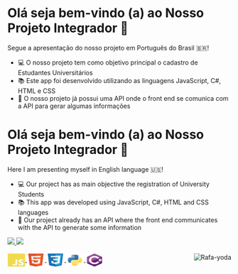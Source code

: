# Olá seja bem-vindo (a) ao Nosso Projeto Integrador 👋 
Segue a apresentação do nosso projeto em Português do Brasil 🇧🇷!

- 💻 O nosso projeto tem como objetivo principal o cadastro de Estudantes Universitários
- 📚 Este app foi desenvolvido utilizando as linguagens JavaScript, C#, HTML e CSS
- 🔗 O nosso projeto já possui uma API onde o front end se comunica com a API para gerar algumas informações


# Olá seja bem-vindo (a) ao Nosso Projeto Integrador 👋
Here I am presenting myself in English language 🇺🇸!
- 💻 Our project has as main objective the registration of University Students
- 📚 This app was developed using JavaScript, C#, HTML and CSS languages
- 🔗 Our project already has an API where the front end communicates with the API to generate some information

 <div>
  <a href="https://github.com/rafaballerini">
  <img height="140em" src="https://github-readme-stats.vercel.app/api?username=andrefalken&show_icons=false&theme=dark&include_all_commits=true&count_private=true"/>
  <img height="140em" src="https://github-readme-stats.vercel.app/api/top-langs/?username=andrefalken&layout=compact&langs_count=7&theme=dark"/>
</div>
  
<div style="display: inline_block"><br>
  <img align="center" alt="Rafa-Js" height="30" width="40" src="https://raw.githubusercontent.com/devicons/devicon/master/icons/javascript/javascript-plain.svg">
  <img align="center" alt="Rafa-HTML" height="30" width="40" src="https://raw.githubusercontent.com/devicons/devicon/master/icons/html5/html5-original.svg">
  <img align="center" alt="Rafa-CSS" height="30" width="40" src="https://raw.githubusercontent.com/devicons/devicon/master/icons/css3/css3-original.svg">
  <img align="center" alt="Rafa-Python" height="30" width="40" src="https://raw.githubusercontent.com/devicons/devicon/master/icons/python/python-original.svg">
  <img align="center" alt="Rafa-Csharp" height="30" width="40" src="https://raw.githubusercontent.com/devicons/devicon/master/icons/csharp/csharp-original.svg">
  <img align="right" alt="Rafa-yoda" src="https://thumbs.gfycat.com/BoringEdibleAmericansaddlebred-max-1mb.gif">   
</div>
